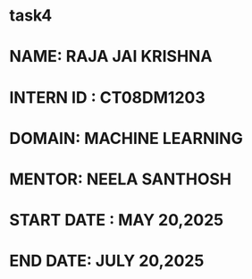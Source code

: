 # task4
# NAME: RAJA JAI KRISHNA
# INTERN ID : CT08DM1203
# DOMAIN: MACHINE LEARNING
# MENTOR: NEELA SANTHOSH 
# START DATE : MAY 20,2025
# END DATE: JULY 20,2025
